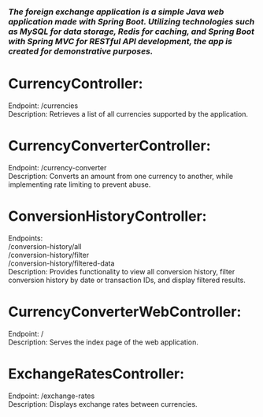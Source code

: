 ### *The foreign exchange application is a simple Java web application made with Spring Boot. Utilizing technologies such as MySQL for data storage, Redis for caching, and Spring Boot with Spring MVC for RESTful API development, the app is created for demonstrative purposes.* 

# CurrencyController:   
Endpoint: /currencies  
Description: Retrieves a list of all currencies supported by the application.

# CurrencyConverterController:  
Endpoint: /currency-converter  
Description: Converts an amount from one currency to another, while implementing rate limiting to prevent abuse.  

# ConversionHistoryController:  
Endpoints:  
/conversion-history/all  
/conversion-history/filter  
/conversion-history/filtered-data  
Description: Provides functionality to view all conversion history, filter conversion history by date or transaction IDs, and display filtered results.  

# CurrencyConverterWebController:  
Endpoint: /  
Description: Serves the index page of the web application.  

# ExchangeRatesController:  
Endpoint: /exchange-rates  
Description: Displays exchange rates between currencies.

